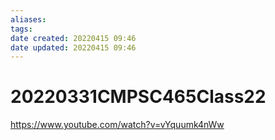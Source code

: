 ```yaml
---
aliases: 
tags: 
date created: 20220415 09:46
date updated: 20220415 09:46
---
```


# 20220331CMPSC465Class22

https://www.youtube.com/watch?v=vYquumk4nWw
